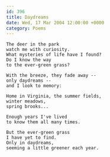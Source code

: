 ```yaml
---
id: 396
title: Daydreams
date: Wed, 17 Mar 2004 12:00:00 +0000
category: Poems
---
```


    The deer in the park  
    watch me with curiosity.  
    What mysteries of life have I found?  
    Do I know the way  
    to the ever-green grass?

    With the breeze, they fade away --  
    only daydreams --  
    and I look to memory:

    Home in Virginia, the summer fields,  
    winter meadows,  
    spring brooks...

    Enough years I've lived  
    to know them all many times.

    But the ever-green grass  
    I have yet to find.  
    Only in daydreams,  
    seeming a little greener each year.


